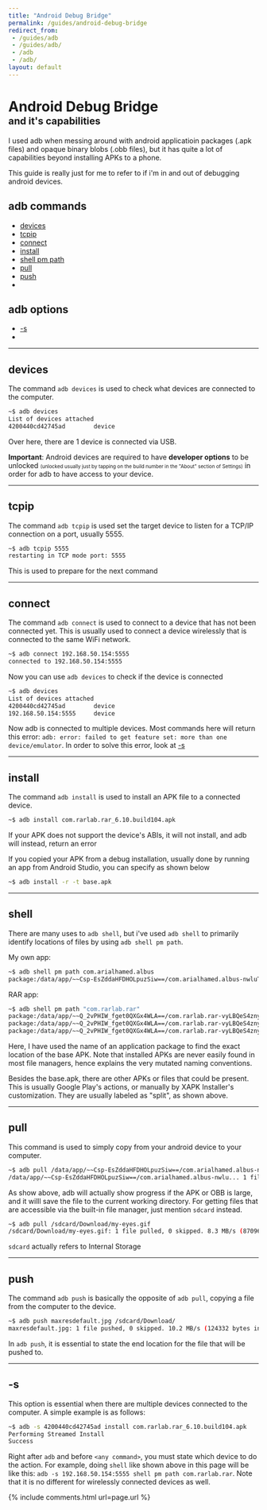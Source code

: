 ```yaml
---
title: "Android Debug Bridge"
permalink: /guides/android-debug-bridge
redirect_from:
 - /guides/adb
 - /guides/adb/
 - /adb
 - /adb/
layout: default
---
```


# Android Debug Bridge <br><span style="font-size:70%;">and it's capabilities</span>

I used adb when messing around with android applicatioin packages (.apk files) and opaque binary blobs (.obb files), but it has quite a lot of capabilities beyond installing APKs to a phone.

This guide is really just for me to refer to if i'm in and out of debugging android devices.

## adb commands
* <a href="#devices">devices</a>
* <a href="#tcpip">tcpip</a>
* <a href="#connect">connect</a>
* <a href="#install">install</a>
* <a href="#shell">shell pm path</a>
* <a href="#pull">pull</a>
* <a href="#push">push</a>
* <a href="#"></a>

## adb options
* <a href="#-s">-s</a>
* <a href="#"></a>

<hr>

## devices
The command `adb devices` is used to check what devices are connected to the computer.
``` bash
~$ adb devices
List of devices attached
4200440cd42745ad        device
```
Over here, there are 1 device is connected via USB. 

**Important**: Android devices are required to have **developer options** to be unlocked <span style="font-size:70%;">(unlocked usually just by tapping on the build number in the "About" section of Settings)</span> in order for adb to have access to your device.

<hr>

## tcpip
The command `adb tcpip` is used set the target device to listen for a TCP/IP connection on a port, usually 5555.
``` bash
~$ adb tcpip 5555
restarting in TCP mode port: 5555
```
This is used to prepare for the next command

<hr>

## connect
The command `adb connect` is used to connect to a device that has not been connected yet. This is usually used to connect a device wirelessly that is connected to the same WiFi network.
``` bash
~$ adb connect 192.168.50.154:5555
connected to 192.168.50.154:5555
```
Now you can use `adb devices` to check if the device is connected
``` bash
~$ adb devices
List of devices attached
4200440cd42745ad        device
192.168.50.154:5555     device
```
Now adb is connected to multiple devices. Most commands here will return this error: `adb: error: failed to get feature set: more than one device/emulator`. In order to solve this error, look at <a href="#-s">-s</a>

<hr>

## install

The command `adb install` is used to install an APK file to a connected device.

``` bash
~$ adb install com.rarlab.rar_6.10.build104.apk
```

If your APK does not support the device's ABIs, it will not install, and adb will instead, return an error

If you copied your APK from a debug installation, usually done by running an app from Android Studio, you can specify as shown below
``` bash
~$ adb install -r -t base.apk
```

<hr>

## shell
There are many uses to `adb shell`, but i've used `adb shell` to primarily identify locations of files by using `adb shell pm path`.

My own app: 
``` bash 
~$ adb shell pm path com.arialhamed.albus
package:/data/app/~~Csp-EsZddaHFDHOLpuzSiw==/com.arialhamed.albus-nwluTCiu_4zV2HznTGtlFQ==/base.apk
```

RAR app: 
``` bash 
~$ adb shell pm path "com.rarlab.rar"
package:/data/app/~~Q_2vPHIW_fget0QXGx4WLA==/com.rarlab.rar-vyLBQeS4znyP8jiS0AvGmQ==/base.apk
package:/data/app/~~Q_2vPHIW_fget0QXGx4WLA==/com.rarlab.rar-vyLBQeS4znyP8jiS0AvGmQ==/split_config.arm64_v8a.apk
package:/data/app/~~Q_2vPHIW_fget0QXGx4WLA==/com.rarlab.rar-vyLBQeS4znyP8jiS0AvGmQ==/split_config.xhdpi.apk
```
Here, I have used the name of an application package to find the exact location of the base APK. Note that installed APKs are never easily found in most file managers, hence explains the very mutated naming conventions.

Besides the base.apk, there are other APKs or files that could be present. This is usually Google Play's actions, or manually by XAPK Installer's customization. They are usually labeled as "split", as shown above.

<hr>

## pull

This command is used to simply copy from your android device to your computer.
``` bash
~$ adb pull /data/app/~~Csp-EsZddaHFDHOLpuzSiw==/com.arialhamed.albus-nwluTCiu_4zV2HznTGtlFQ==/base.apk
/data/app/~~Csp-EsZddaHFDHOLpuzSiw==/com.arialhamed.albus-nwlu... 1 file pulled, 0 skipped. 3.3 MB/s (5269281 bytes in 1.501s)
```
As show above, adb will actually show progress if the APK or OBB is large, and it willl save the file to the current working directory. For getting files that are accessible via the built-in file manager, just mention `sdcard` instead.
``` bash
~$ adb pull /sdcard/Download/my-eyes.gif
/sdcard/Download/my-eyes.gif: 1 file pulled, 0 skipped. 8.3 MB/s (870969 bytes in 0.100s)
```
`sdcard` actually refers to Internal Storage

<hr>

## push

The command `adb push` is basically the opposite of `adb pull`, copying a file from the computer to the device. 
``` bash
~$ adb push maxresdefault.jpg /sdcard/Download/
maxresdefault.jpg: 1 file pushed, 0 skipped. 10.2 MB/s (124332 bytes in 0.012s)
```
In `adb push`, it is essential to state the end location for the file that will be pushed to.

<hr>

## -s
This option is essential when there are multiple devices connected to the computer. A simple example is as follows:

``` bash
~$ adb -s 4200440cd42745ad install com.rarlab.rar_6.10.build104.apk
Performing Streamed Install
Success
```
Right after `adb` and before `<any command>`, you must state which device to do the action. For example, doing `shell` like shown above in this page will be like this: `adb -s 192.168.50.154:5555 shell pm path com.rarlab.rar`. Note that it is no different for wirelessly connected devices as well.

{% include comments.html url=page.url %}
